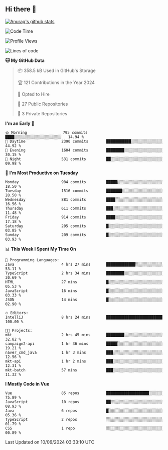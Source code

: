 ## Hi there 👋

[![Anurag's github stats](https://github-readme-stats.vercel.app/api?username=Songwonseok)](https://github.com/anuraghazra/github-readme-stats)



<!--START_SECTION:waka-->
![Code Time](http://img.shields.io/badge/Code%20Time-2%2C855%20hrs%2030%20mins-blue)

![Profile Views](http://img.shields.io/badge/Profile%20Views-0-blue)

![Lines of code](https://img.shields.io/badge/From%20Hello%20World%20I%27ve%20Written-34.8%20million%20lines%20of%20code-blue)

**🐱 My GitHub Data** 

> 📦 358.5 kB Used in GitHub's Storage 
 > 
> 🏆 121 Contributions in the Year 2024
 > 
> 💼 Opted to Hire
 > 
> 📜 27 Public Repositories 
 > 
> 🔑 3 Private Repositories 
 > 
**I'm an Early 🐤** 

```text
🌞 Morning                795 commits         ████░░░░░░░░░░░░░░░░░░░░░   14.94 % 
🌆 Daytime                2390 commits        ███████████░░░░░░░░░░░░░░   44.92 % 
🌃 Evening                1604 commits        ████████░░░░░░░░░░░░░░░░░   30.15 % 
🌙 Night                  531 commits         ██░░░░░░░░░░░░░░░░░░░░░░░   09.98 % 
```
📅 **I'm Most Productive on Tuesday** 

```text
Monday                   984 commits         █████░░░░░░░░░░░░░░░░░░░░   18.50 % 
Tuesday                  1516 commits        ███████░░░░░░░░░░░░░░░░░░   28.50 % 
Wednesday                881 commits         ████░░░░░░░░░░░░░░░░░░░░░   16.56 % 
Thursday                 611 commits         ███░░░░░░░░░░░░░░░░░░░░░░   11.48 % 
Friday                   914 commits         ████░░░░░░░░░░░░░░░░░░░░░   17.18 % 
Saturday                 205 commits         █░░░░░░░░░░░░░░░░░░░░░░░░   03.85 % 
Sunday                   209 commits         █░░░░░░░░░░░░░░░░░░░░░░░░   03.93 % 
```


📊 **This Week I Spent My Time On** 

```text
💬 Programming Languages: 
Java                     4 hrs 27 mins       █████████████░░░░░░░░░░░░   53.11 % 
TypeScript               2 hrs 34 mins       ████████░░░░░░░░░░░░░░░░░   30.69 % 
HTML                     27 mins             █░░░░░░░░░░░░░░░░░░░░░░░░   05.53 % 
JavaScript               16 mins             █░░░░░░░░░░░░░░░░░░░░░░░░   03.33 % 
JSON                     14 mins             █░░░░░░░░░░░░░░░░░░░░░░░░   02.90 % 

🔥 Editors: 
IntelliJ                 8 hrs 24 mins       █████████████████████████   100.00 % 

🐱‍💻 Projects: 
mkt                      2 hrs 45 mins       ████████░░░░░░░░░░░░░░░░░   32.82 % 
campaign2-api            1 hr 36 mins        █████░░░░░░░░░░░░░░░░░░░░   19.21 % 
naver_cmd_java           1 hr 3 mins         ███░░░░░░░░░░░░░░░░░░░░░░   12.56 % 
mkt-api                  1 hr 2 mins         ███░░░░░░░░░░░░░░░░░░░░░░   12.31 % 
mkt-batch                57 mins             ███░░░░░░░░░░░░░░░░░░░░░░   11.32 % 
```

**I Mostly Code in Vue** 

```text
Vue                      85 repos            ███████████████████░░░░░░   75.89 % 
JavaScript               10 repos            ██░░░░░░░░░░░░░░░░░░░░░░░   08.93 % 
Java                     6 repos             █░░░░░░░░░░░░░░░░░░░░░░░░   05.36 % 
TypeScript               2 repos             ░░░░░░░░░░░░░░░░░░░░░░░░░   01.79 % 
CSS                      1 repo              ░░░░░░░░░░░░░░░░░░░░░░░░░   00.89 % 
```




 Last Updated on 10/06/2024 03:33:10 UTC
<!--END_SECTION:waka-->
